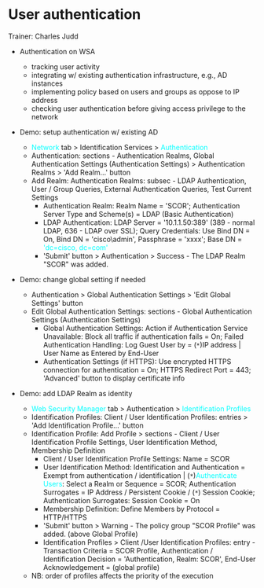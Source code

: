 # User authentication

Trainer: Charles Judd


- Authentication on WSA
  - tracking user activity
  - integrating w/ existing authentication infrastructure, e.g., AD instances
  - implementing policy based on users and groups as oppose to IP address
  - checking user authentication before giving access privilege to the network


- Demo: setup authentication w/ existing AD
  - <span style='color: cyan;'>Network</span> tab > Identification Services > <span style='color: cyan;'>Authentication</span>
  - Authentication: sections - Authentication Realms, Global Authentication Settings (Authentication Settings) > Authentication Realms > 'Add Realm...' button
  - Add Realm: Authentication Realms: subsec - LDAP Authentication, User / Group Queries, External Authentication Queries, Test Current Settings
    - Authentication Realm: Realm Name = 'SCOR'; Authentication Server Type and Scheme(s) = LDAP (Basic Authentication)
    - LDAP Authentication: LDAP Server = '10.1.1.50:389' (389 - normal LDAP, 636 - LDAP over SSL); Query Credentials: Use Bind DN = On, Bind DN = 'cisco\admin', Passphrase = 'xxxx';  Base DN = <span style='color: cyan;'>'dc=cisco, dc=com'</span>
    - 'Submit' button > Authentication > Success - The LDAP Realm "SCOR" was added.
  
  
- Demo: change global setting if needed
  - Authentication > Global Authentication Settings > 'Edit Global Settings' button
  - Edit Global Authentication Settings: sections - Global Authentication Settings (Authentication Settings)
    - Global Authentication Settings: Action if Authentication Service Unavailable: Block all traffic if authentication fails = On; Failed Authentication Handling: Log Guest User by = (`*`)IP address | User Name as Entered by End-User
    - Authentication Settings (if HTTPS): Use encrypted HTTPS connection for authentication = On; HTTPS Redirect Port = 443; 'Advanced' button to display certificate info


- Demo: add LDAP Realm as identity
  - <span style='color: cyan;'>Web Security Manager</span> tab > Authentication > <span style='color: cyan;'>Identification Profiles</span>
  - Identification Profiles: Client / User Identification Profiles: entries > 'Add Identification Profile...' button
  - Identification Profile: Add Profile > sections - Client / User Identification Profile Settings, User Identification Method, Membership Definition
    - Client / User Identification Profile Settings: Name = SCOR
    - User Identification Method: Identification and Authentication = Exempt from authentication / identification | (`*`)<span style='color: cyan;'>Authenticate Users</span>: Select a Realm or Sequence = SCOR; Authentication Surrogates = IP Address / Persistent Cookie / (`*`) Session Cookie; Authentication Surrogates: Session Cookie = On
    - Membership Definition: Define Members by Protocol = HTTP/HTTPS
    - 'Submit' button > Warning - The policy group "SCOR Profile" was added. (above Global Profile)
    - Identification Profiles > Client /User Identification Profiles: entry - Transaction Criteria = SCOR Profile, Authentication / Identification Decision = 'Authentication, Realm: SCOR', End-User Acknowledgement = (global profile)
  - NB: order of profiles affects the priority of the execution



